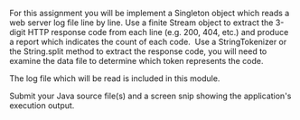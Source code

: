 For this assignment you will be implement a Singleton object which reads a web server log file line by line. 
Use a finite Stream object to extract the 3-digit HTTP response code from each line (e.g. 200, 404, etc.) 
and produce a report which indicates the count of each code.  Use a StringTokenizer or the String.split 
method to extract the response code, you will need to examine the data file to determine which token 
represents the code.

The log file which will be read is included in this module.

Submit your Java source file(s) and a screen snip showing the application's execution output.